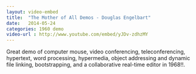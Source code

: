 ```yaml
---
layout: video-embed
title:  "The Mother of All Demos - Douglas Engelbart"
date:   2014-05-24 
categories: 1960 demo
video-url : http://www.youtube.com/embed/yJDv-zdhzMY
---
```

Great demo of computer mouse, video conferencing, teleconferencing, hypertext, word processing, hypermedia, object addressing and dynamic file linking, bootstrapping, and a collaborative real-time editor in 1968!!.